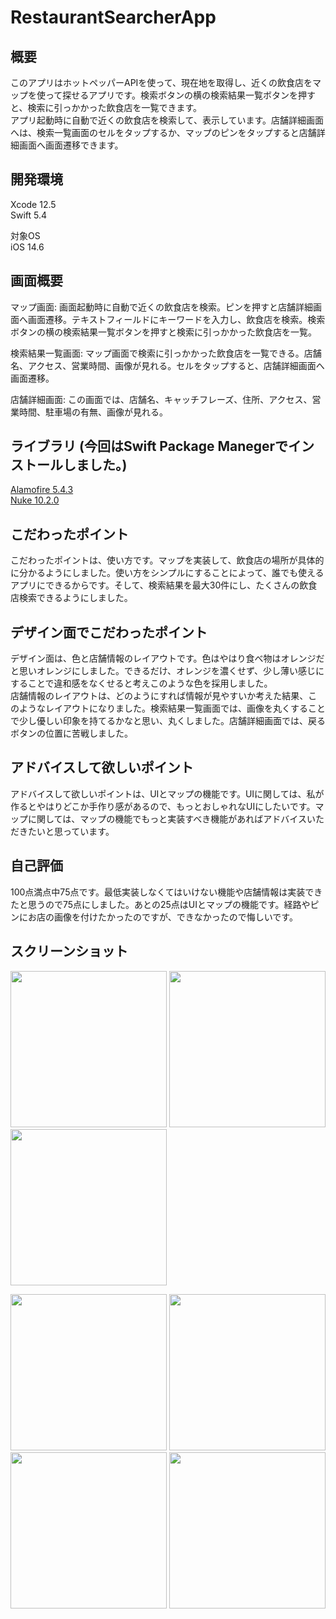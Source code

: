 # RestaurantSearcherApp  
## 概要  
このアプリはホットペッパーAPIを使って、現在地を取得し、近くの飲食店をマップを使って探せるアプリです。検索ボタンの横の検索結果一覧ボタンを押すと、検索に引っかかった飲食店を一覧できます。  
アプリ起動時に自動で近くの飲食店を検索して、表示しています。店舗詳細画面へは、検索一覧画面のセルをタップするか、マップのピンをタップすると店舗詳細画面へ画面遷移できます。  
  
## 開発環境  
Xcode 12.5  
Swift 5.4  
  
対象OS  
iOS 14.6  
  
## 画面概要  
マップ画面: 画面起動時に自動で近くの飲食店を検索。ピンを押すと店舗詳細画面へ画面遷移。テキストフィールドにキーワードを入力し、飲食店を検索。検索ボタンの横の検索結果一覧ボタンを押すと検索に引っかかった飲食店を一覧。  

検索結果一覧画面: マップ画面で検索に引っかかった飲食店を一覧できる。店舗名、アクセス、営業時間、画像が見れる。セルをタップすると、店舗詳細画面へ画面遷移。  

店舗詳細画面: この画面では、店舗名、キャッチフレーズ、住所、アクセス、営業時間、駐車場の有無、画像が見れる。  
  
## ライブラリ (今回はSwift Package Manegerでインストールしました。)     
[Alamofire 5.4.3](https://github.com/Alamofire/Alamofire)  
[Nuke 10.2.0](https://github.com/kean/Nuke)  
  
## こだわったポイント  
こだわったポイントは、使い方です。マップを実装して、飲食店の場所が具体的に分かるようにしました。使い方をシンプルにすることによって、誰でも使えるアプリにできるからです。そして、検索結果を最大30件にし、たくさんの飲食店検索できるようにしました。  
  
## デザイン面でこだわったポイント  
デザイン面は、色と店舗情報のレイアウトです。色はやはり食べ物はオレンジだと思いオレンジにしました。できるだけ、オレンジを濃くせず、少し薄い感じにすることで違和感をなくせると考えこのような色を採用しました。  
店舗情報のレイアウトは、どのようにすれば情報が見やすいか考えた結果、このようなレイアウトになりました。検索結果一覧画面では、画像を丸くすることで少し優しい印象を持てるかなと思い、丸くしました。店舗詳細画面では、戻るボタンの位置に苦戦しました。  
  
## アドバイスして欲しいポイント  
アドバイスして欲しいポイントは、UIとマップの機能です。UIに関しては、私が作るとやはりどこか手作り感があるので、もっとおしゃれなUIにしたいです。マップに関しては、マップの機能でもっと実装すべき機能があればアドバイスいただきたいと思っています。    
  
## 自己評価  
100点満点中75点です。最低実装しなくてはいけない機能や店舗情報は実装できたと思うので75点にしました。あとの25点はUIとマップの機能です。経路やピンにお店の画像を付けたかったのですが、できなかったので悔しいです。  
  

  
## スクリーンショット  
<img src="https://user-images.githubusercontent.com/65600700/122054456-a822e080-ce22-11eb-8219-ec35c8df7a0f.png" width="250px">  <img src="https://user-images.githubusercontent.com/65600700/122054602-ca1c6300-ce22-11eb-85ed-51459c35e544.png" width="250px"> <img src="https://user-images.githubusercontent.com/65600700/122054764-f2a45d00-ce22-11eb-94bd-be2d3507ec08.png" width="250px">

<img src="https://user-images.githubusercontent.com/65600700/122054870-0a7be100-ce23-11eb-8d90-7efeef9b0707.png" width="250px">  <img src="https://user-images.githubusercontent.com/65600700/122056038-2cc22e80-ce24-11eb-8eba-b03f97cbc72e.png" width="250px">  <img src="https://user-images.githubusercontent.com/65600700/122056877-0355d280-ce25-11eb-8edc-c08152d840fe.png" width="250px">  <img src="https://user-images.githubusercontent.com/65600700/122057440-9a228f00-ce25-11eb-9a7c-15702d1284b4.png" width="250px">
  
